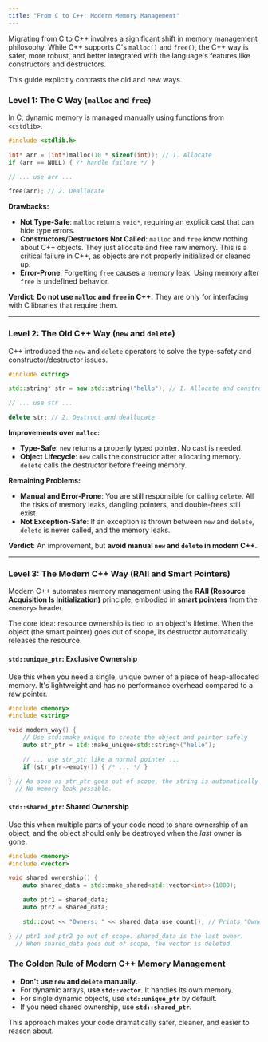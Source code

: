 ```yaml
---
title: "From C to C++: Modern Memory Management"
---
```


Migrating from C to C++ involves a significant shift in memory management philosophy. While C++ supports C's `malloc()` and `free()`, the C++ way is safer, more robust, and better integrated with the language's features like constructors and destructors.

This guide explicitly contrasts the old and new ways.

### Level 1: The C Way (`malloc` and `free`)

In C, dynamic memory is managed manually using functions from `<cstdlib>`.

```c
#include <stdlib.h>

int* arr = (int*)malloc(10 * sizeof(int)); // 1. Allocate
if (arr == NULL) { /* handle failure */ }

// ... use arr ...

free(arr); // 2. Deallocate
```

**Drawbacks:**
-   **Not Type-Safe**: `malloc` returns `void*`, requiring an explicit cast that can hide type errors.
-   **Constructors/Destructors Not Called**: `malloc` and `free` know nothing about C++ objects. They just allocate and free raw memory. This is a critical failure in C++, as objects are not properly initialized or cleaned up.
-   **Error-Prone**: Forgetting `free` causes a memory leak. Using memory after `free` is undefined behavior.

**Verdict**: **Do not use `malloc` and `free` in C++.** They are only for interfacing with C libraries that require them.

--- 

### Level 2: The Old C++ Way (`new` and `delete`)

C++ introduced the `new` and `delete` operators to solve the type-safety and constructor/destructor issues.

```cpp
#include <string>

std::string* str = new std::string("hello"); // 1. Allocate and construct

// ... use str ...

delete str; // 2. Destruct and deallocate
```

**Improvements over `malloc`:**
-   **Type-Safe**: `new` returns a properly typed pointer. No cast is needed.
-   **Object Lifecycle**: `new` calls the constructor after allocating memory. `delete` calls the destructor before freeing memory.

**Remaining Problems:**
-   **Manual and Error-Prone**: You are still responsible for calling `delete`. All the risks of memory leaks, dangling pointers, and double-frees still exist.
-   **Not Exception-Safe**: If an exception is thrown between `new` and `delete`, `delete` is never called, and the memory leaks.

**Verdict**: An improvement, but **avoid manual `new` and `delete` in modern C++**.

--- 

### Level 3: The Modern C++ Way (RAII and Smart Pointers)

Modern C++ automates memory management using the **RAII (Resource Acquisition Is Initialization)** principle, embodied in **smart pointers** from the `<memory>` header.

The core idea: resource ownership is tied to an object's lifetime. When the object (the smart pointer) goes out of scope, its destructor automatically releases the resource.

#### `std::unique_ptr`: Exclusive Ownership

Use this when you need a single, unique owner of a piece of heap-allocated memory. It's lightweight and has no performance overhead compared to a raw pointer.

```cpp
#include <memory>
#include <string>

void modern_way() {
    // Use std::make_unique to create the object and pointer safely
    auto str_ptr = std::make_unique<std::string>("hello");

    // ... use str_ptr like a normal pointer ...
    if (str_ptr->empty()) { /* ... */ }

} // As soon as str_ptr goes out of scope, the string is automatically deleted.
  // No memory leak possible.
```

#### `std::shared_ptr`: Shared Ownership

Use this when multiple parts of your code need to share ownership of an object, and the object should only be destroyed when the *last* owner is gone.

```cpp
#include <memory>
#include <vector>

void shared_ownership() {
    auto shared_data = std::make_shared<std::vector<int>>(1000);

    auto ptr1 = shared_data;
    auto ptr2 = shared_data;

    std::cout << "Owners: " << shared_data.use_count(); // Prints "Owners: 3"

} // ptr1 and ptr2 go out of scope. shared_data is the last owner.
  // When shared_data goes out of scope, the vector is deleted.
```

### The Golden Rule of Modern C++ Memory Management

-   **Don't use `new` and `delete` manually.**
-   For dynamic arrays, **use `std::vector`**. It handles its own memory.
-   For single dynamic objects, use **`std::unique_ptr`** by default.
-   If you need shared ownership, use **`std::shared_ptr`**.

This approach makes your code dramatically safer, cleaner, and easier to reason about.
